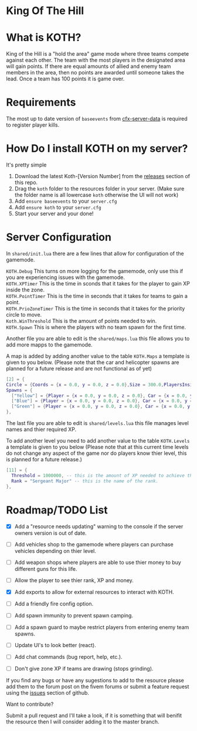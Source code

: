 King Of The Hill
=

What is KOTH?
=

King of the Hill is a "hold the area" game mode where three teams compete against each other. The team with the most players in the designated area will gain points. If there are equal amounts of allied and enemy team members in the area, then no points are awarded until someone takes the lead. Once a team has 100 points it is game over.

Requirements
=

The most up to date version of `baseevents` from [cfx-server-data](https://github.com/citizenfx/cfx-server-data) is required to register player kills.

How Do I install KOTH on my server?
=

It's pretty simple

1. Download the latest Koth-[Version Number] from the [releases](https://github.com/The-Neco/KOTH/releases) section of this repo.
2. Drag the `koth` folder to the resources folder in your server. (Make sure the folder name is all lowercase `koth` otherwise the UI will not work)
3. Add `ensure baseevents` to your `server.cfg`
4. Add `ensure koth` to your `server.cfg`
5. Start your server and your done!

Server Configuration
=

In `shared/init.lua` there are a few lines that allow for configuration of the gamemode.

`KOTH.Debug` This turns on more logging for the gamemode, only use this if you are experiencing issues with the gamemode.</br>
`KOTH.XPTimer` This is the time in sconds that it takes for the player to gain XP inside the zone.</br>
`KOTH.PointTimer` This is the time in seconds that it takes for teams to gain a point.</br>
`KOTH.PrioZoneTimer` This is the time in seconds that it takes for the priority circle to move.</br>
`Koth.WinThreshold` This is the amount of points needed to win.</br>
`KOTH.Spawn` This is where the players with no team spawn for the first time.</br>

Another file you are able to edit is the `shared/maps.lua` this file allows you to add more mapps to the gamemode.

A map is added by adding another value to the table `KOTH.Maps` a template is given to you below. (Please note that the car and helicopter spawns are planned for a future release and are not functional as of yet)

```lua
[2] = {
Circle = {Coords = {x = 0.0, y = 0.0, z = 0.0},Size = 300.0,PlayersInside = {}}, -- This is the XYZ coordinates and the size of the main circle.
Spawns = {
  ["Yellow"] = {Player = {x = 0.0, y = 0.0, z = 0.0}, Car = {x = 0.0, y = 0.0, z = 0.0, h = 0.0}, Helicopter = {x = 0.0, y = 0.0, z = 0.0, h = 0.0}}, -- This is the XYZ coordinates for the spawn of the Yellow team.
  ["Blue"] = {Player = {x = 0.0, y = 0.0, z = 0.0}, Car = {x = 0.0, y = 0.0, z = 0.0, h = 0.0}, Helicopter = {x = 0.0, y = 0.0, z = 0.0, h = 0.0}}, -- This is the XYZ coordinates for the spawn of the Blue team.
  ["Green"] = {Player = {x = 0.0, y = 0.0, z = 0.0}, Car = {x = 0.0, y = 0.0, z = 0.0, h = 0.0}, Helicopter = {x = 0.0, y = 0.0, z = 0.0, h = 0.0}}, -- This is the XYZ coordinates for the spawn of the Green team.
},
```

The last file you are able to edit is `shared/levels.lua` this file manages level names and thier required XP.

To add another level you need to add another value to the table `KOTH.Levels` a template is given to you below (Please note that at this current time levels do not change any aspect of the game nor do players know thier level, this is planned for a future release.)

```lua
[11] = {
  Threshold = 1000000, -- this is the amount of XP needed to achieve this rank, players are reset to 0 every time they rank up.
  Rank = "Sergeant Major" -- this is the name of the rank.
},
```

Roadmap/TODO List
=

- [x] Add a "resource needs updating" warning to the console if the server owners version is out of date.
- [ ] Add vehicles shop to the gamemode where players can purchase vehicles depending on thier level.
- [ ] Add weapon shops where players are able to use thier money to buy different guns for this life.
- [ ] Allow the player to see thier rank, XP and money.
- [x] Add exports to allow for external resources to interact with KOTH.
- [ ] Add a friendly fire config option.
- [ ] Add spawn immunity to prevent spawn camping.
- [ ] Add a spawn guard to maybe restrict players from entering enemy team spawns.
- [ ] Update UI's to look better (react).
- [ ] Add chat commands (bug report, help, etc.).
- [ ] Don't give zone XP if teams are drawing (stops grinding).


If you find any bugs or have any sugestions to add to the resource please add them to the forum post on the fivem forums or submit a feature request using the [issues](https://github.com/The-Neco/KOTH/issues) section of github.

Want to contribute?

Submit a pull request and I'll take a look, if it is something that will benifit the resource then I will consider adding it to the master branch.
